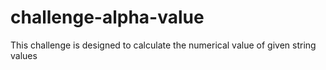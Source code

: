 # challenge-alpha-value

This challenge is designed to calculate the numerical value of given string values
